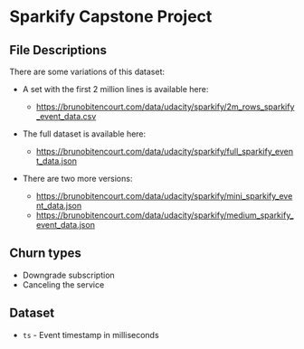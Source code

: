 # Sparkify Capstone Project

## File Descriptions <a name="files"></a>

There are some variations of this dataset:

- A set with the first 2 million lines is available here:
    - https://brunobitencourt.com/data/udacity/sparkify/2m_rows_sparkify_event_data.csv

- The full dataset is available here:
    - https://brunobitencourt.com/data/udacity/sparkify/full_sparkify_event_data.json

- There are two more versions:
    - https://brunobitencourt.com/data/udacity/sparkify/mini_sparkify_event_data.json
    - https://brunobitencourt.com/data/udacity/sparkify/medium_sparkify_event_data.json

## Churn types

- Downgrade subscription
- Canceling the service

## Dataset

- `ts` - Event timestamp in milliseconds 